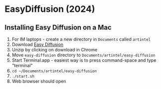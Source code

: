 # EasyDiffusion (2024)


## Installing Easy Diffusion on a Mac

1. For IM laptops - create a new directory in ```Documents``` called ```artintel```
2. Download [Easy Diffusion](https://easydiffusion.github.io/docs/installation/)
3. Unzip by clicking on download in Chrome
4. Move `easy-diffusion` directory to ```Documents/artintel/easy-diffusion```
5. Start Terminal.app - easiest way is to press command-space and type "terminal"
6. ```cd ~/Documents/artintel/easy-diffusion```
7. ```./start.sh```
8. Web browser should open
